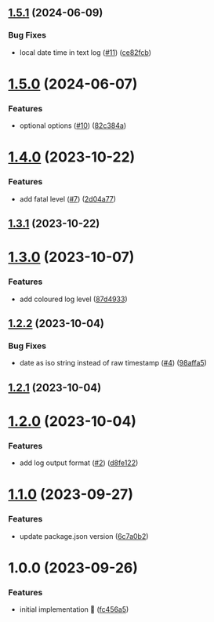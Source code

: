 ## [1.5.1](https://github.com/rpidanny/quill/compare/quill-v1.5.0...quill-v1.5.1) (2024-06-09)

### Bug Fixes

- local date time in text log ([#11](https://github.com/rpidanny/quill/issues/11)) ([ce82fcb](https://github.com/rpidanny/quill/commit/ce82fcbe0d071f193de62229fa21072ef5c01dfc))

# [1.5.0](https://github.com/rpidanny/quill/compare/quill-v1.4.0...quill-v1.5.0) (2024-06-07)

### Features

- optional options ([#10](https://github.com/rpidanny/quill/issues/10)) ([82c384a](https://github.com/rpidanny/quill/commit/82c384af52daa4525440da92c05a977679f963f8))

# [1.4.0](https://github.com/rpidanny/quill/compare/quill-v1.3.1...quill-v1.4.0) (2023-10-22)

### Features

- add fatal level ([#7](https://github.com/rpidanny/quill/issues/7)) ([2d04a77](https://github.com/rpidanny/quill/commit/2d04a7735a7e9891408a1b12610205bc45796f68))

## [1.3.1](https://github.com/rpidanny/quill/compare/quill-v1.3.0...quill-v1.3.1) (2023-10-22)

# [1.3.0](https://github.com/rpidanny/quill/compare/quill-v1.2.2...quill-v1.3.0) (2023-10-07)

### Features

- add coloured log level ([87d4933](https://github.com/rpidanny/quill/commit/87d4933975ebf03a856cc41300b6be4e690eb8a7))

## [1.2.2](https://github.com/rpidanny/quill/compare/quill-v1.2.1...quill-v1.2.2) (2023-10-04)

### Bug Fixes

- date as iso string instead of raw timestamp ([#4](https://github.com/rpidanny/quill/issues/4)) ([98affa5](https://github.com/rpidanny/quill/commit/98affa54a92fb804e6f5ef27735471d07e0f9153))

## [1.2.1](https://github.com/rpidanny/quill/compare/quill-v1.2.0...quill-v1.2.1) (2023-10-04)

# [1.2.0](https://github.com/rpidanny/quill/compare/quill-v1.1.0...quill-v1.2.0) (2023-10-04)

### Features

- add log output format ([#2](https://github.com/rpidanny/quill/issues/2)) ([d8fe122](https://github.com/rpidanny/quill/commit/d8fe12267f2329d7805af79df7044eeebc58ee44))

# [1.1.0](https://github.com/rpidanny/quill/compare/quill-v1.0.0...quill-v1.1.0) (2023-09-27)

### Features

- update package.json version ([6c7a0b2](https://github.com/rpidanny/quill/commit/6c7a0b25b83fea22624dd4c156d3f073189827ef))

# 1.0.0 (2023-09-26)

### Features

- initial implementation 🚀 ([fc456a5](https://github.com/rpidanny/quill/commit/fc456a57133450dcebe5ea1518163cc953eee9c4))
